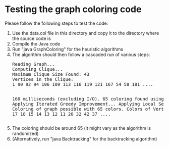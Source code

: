 <h1>Testing the graph coloring code</h1>

Please follow the following steps to test the code:

<ol>
<li>Use the data.col file in this directory and copy it to the directory where the source code is</li>
<li>Compile the Java code</li>
<li>Run "java GraphColoring" for the heuristic algorithms</li>
<li>The algorithm should then follow a cascaded run of various steps:
<pre>
Reading Graph...
Computing Clique...
Maximum Clique Size Found: 43
Vertices in the Clique:
1 90 92 94 106 109 113 116 119 121 167 54 58 181 ....

160 milliseconds (excluding I/O).
65 coloring found using DSatur.
Applying Iterated Greedy Improvement...
Applying Local Search...
Final Coloring of graph possible with 65 colors.
Colors of Vertices: 
22 1 19 17 18 15 14 13 12 11 20 32 42 37 ....
</pre>
</li>
<li>The coloring should be around 65 (it might vary as the algorithm is randomized)</li>
<li>(Alternatively, run "java Backtracking" for the backtracking algorithm)</li>
</ol>
